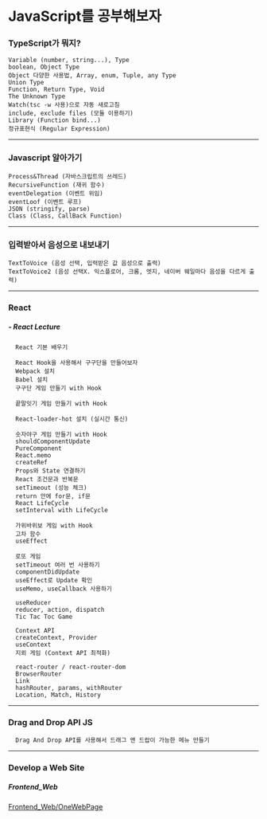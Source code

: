 # JavaScript를 공부해보자

### TypeScript가 뭐지?

```
Variable (number, string...), Type
boolean, Object Type
Object 다양한 사용법, Array, enum, Tuple, any Type
Union Type
Function, Return Type, Void
The Unknown Type
Watch(tsc -w 사용)으로 자동 새로고침
include, exclude files (모듈 이용하기)
Library (Function bind...)
정규표현식 (Regular Expression)
```
  ___

### Javascript 알아가기

  ```
  Process&Thread (자바스크립트의 쓰레드)
  RecursiveFunction (재귀 함수)
  eventDelegation (이벤트 위임)
  eventLoof (이벤트 루프)
  JSON (stringify, parse)
  Class (Class, CallBack Function)
  ```
  ___

### 입력받아서 음성으로 내보내기

  ```
  TextToVoice (음성 선택, 입력받은 값 음성으로 출력)
  TextToVoice2 (음성 선택X. 익스플로어, 크롬, 엣지, 네이버 웨일마다 음성을 다르게 출력)
  ```
 ___

### React

##### - React Lecture
```
  React 기본 배우기

  React Hook을 사용해서 구구단을 만들어보자
  Webpack 설치
  Babel 설치
  구구단 게임 만들기 with Hook

  끝말잇기 게임 만들기 with Hook

  React-loader-hot 설치 (실시간 통신)

  숫자야구 게임 만들기 with Hook
  shouldComponentUpdate
  PureComponent
  React.memo
  createRef
  Props와 State 연결하기
  React 조건문과 반복문
  setTimeout (성능 체크)
  return 안에 for문, if문
  React LifeCycle
  setInterval with LifeCycle

  가위바위보 게임 with Hook
  고차 함수
  useEffect

  로또 게임
  setTimeout 여러 번 사용하기
  componentDidUpdate
  useEffect로 Update 확인
  useMemo, useCallback 사용하기

  useReducer
  reducer, action, dispatch
  Tic Tac Toc Game

  Context API
  createContext, Provider
  useContext
  지뢰 게임 (Context API 최적화)

  react-router / react-router-dom
  BrowserRouter
  Link
  hashRouter, params, withRouter
  Location, Match, History
```
  ___
### Drag and Drop API JS
```
  Drag And Drop API를 사용해서 드래그 앤 드랍이 가능한 메뉴 만들기
```
___

### Develop a Web Site

##### Frontend_Web
[Frontend_Web/OneWebPage](https://hschan2.github.io/StudyJS/FrontEnd_Web/First/First.html)

